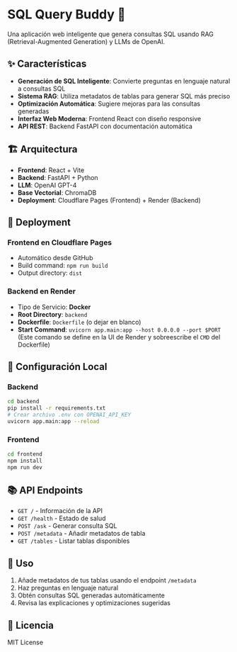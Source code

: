 # SQL Query Buddy 🚀

Una aplicación web inteligente que genera consultas SQL usando RAG (Retrieval-Augmented Generation) y LLMs de OpenAI.

## ✨ Características

- **Generación de SQL Inteligente**: Convierte preguntas en lenguaje natural a consultas SQL
- **Sistema RAG**: Utiliza metadatos de tablas para generar SQL más preciso
- **Optimización Automática**: Sugiere mejoras para las consultas generadas
- **Interfaz Web Moderna**: Frontend React con diseño responsive
- **API REST**: Backend FastAPI con documentación automática

## 🏗️ Arquitectura

- **Frontend**: React + Vite
- **Backend**: FastAPI + Python
- **LLM**: OpenAI GPT-4
- **Base Vectorial**: ChromaDB
- **Deployment**: Cloudflare Pages (Frontend) + Render (Backend)

## 🚀 Deployment

### Frontend en Cloudflare Pages
- Automático desde GitHub
- Build command: `npm run build`
- Output directory: `dist`

### Backend en Render
- Tipo de Servicio: **Docker**
- **Root Directory**: `backend`
- **Dockerfile**: `Dockerfile` (o dejar en blanco)
- **Start Command**: `uvicorn app.main:app --host 0.0.0.0 --port $PORT`
  (Este comando se define en la UI de Render y sobreescribe el `CMD` del Dockerfile)

## 🔧 Configuración Local

### Backend
```bash
cd backend
pip install -r requirements.txt
# Crear archivo .env con OPENAI_API_KEY
uvicorn app.main:app --reload
```

### Frontend
```bash
cd frontend
npm install
npm run dev
```

## 📚 API Endpoints

- `GET /` - Información de la API
- `GET /health` - Estado de salud
- `POST /ask` - Generar consulta SQL
- `POST /metadata` - Añadir metadatos de tabla
- `GET /tables` - Listar tablas disponibles

## 🌟 Uso

1. Añade metadatos de tus tablas usando el endpoint `/metadata`
2. Haz preguntas en lenguaje natural
3. Obtén consultas SQL generadas automáticamente
4. Revisa las explicaciones y optimizaciones sugeridas

## 📝 Licencia

MIT License
